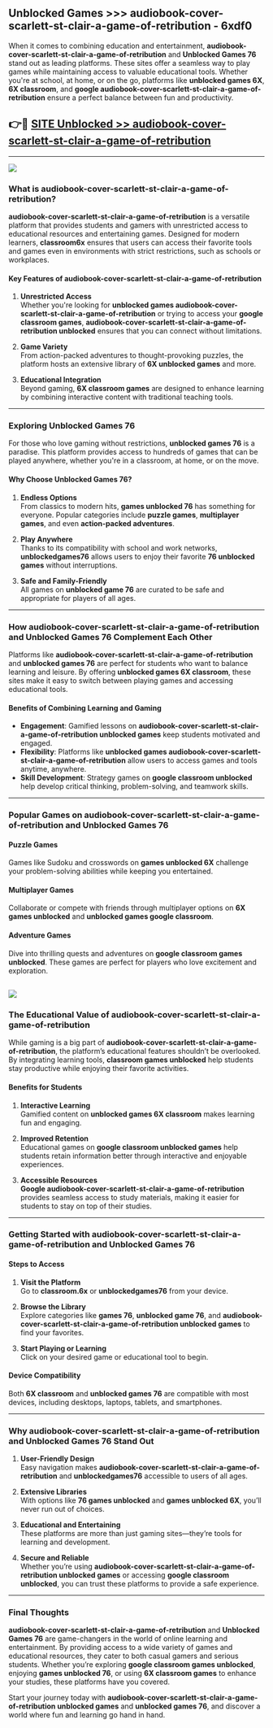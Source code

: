 ## Unblocked Games >>> audiobook-cover-scarlett-st-clair-a-game-of-retribution - 6xdf0 

When it comes to combining education and entertainment, **audiobook-cover-scarlett-st-clair-a-game-of-retribution** and **Unblocked Games 76** stand out as leading platforms. These sites offer a seamless way to play games while maintaining access to valuable educational tools. Whether you're at school, at home, or on the go, platforms like **unblocked games 6X**, **6X classroom**, and **google audiobook-cover-scarlett-st-clair-a-game-of-retribution** ensure a perfect balance between fun and productivity.
## 👉🔴 [SITE Unblocked >> audiobook-cover-scarlett-st-clair-a-game-of-retribution](http://premium.freeplayer.one?title=audiobook-cover-scarlett-st-clair-a-game-of-retribution&ref=22JU)
---
<a href="http://premium.freeplayer.one?title=audiobook-cover-scarlett-st-clair-a-game-of-retribution&ref=22JU/"><img src="https://github.com/user-attachments/assets/438f12ca-57a4-47a3-8ead-c64da593a1e5"/></a>
### What is audiobook-cover-scarlett-st-clair-a-game-of-retribution?  

**audiobook-cover-scarlett-st-clair-a-game-of-retribution** is a versatile platform that provides students and gamers with unrestricted access to educational resources and entertaining games. Designed for modern learners, **classroom6x** ensures that users can access their favorite tools and games even in environments with strict restrictions, such as schools or workplaces.  

#### Key Features of audiobook-cover-scarlett-st-clair-a-game-of-retribution  

1. **Unrestricted Access**  
   Whether you're looking for **unblocked games audiobook-cover-scarlett-st-clair-a-game-of-retribution** or trying to access your **google classroom games**, **audiobook-cover-scarlett-st-clair-a-game-of-retribution unblocked** ensures that you can connect without limitations.  

2. **Game Variety**  
   From action-packed adventures to thought-provoking puzzles, the platform hosts an extensive library of **6X unblocked games** and more.  

3. **Educational Integration**  
   Beyond gaming, **6X classroom games** are designed to enhance learning by combining interactive content with traditional teaching tools.  



---

### Exploring Unblocked Games 76  

For those who love gaming without restrictions, **unblocked games 76** is a paradise. This platform provides access to hundreds of games that can be played anywhere, whether you're in a classroom, at home, or on the move.  

#### Why Choose Unblocked Games 76?  

1. **Endless Options**  
   From classics to modern hits, **games unblocked 76** has something for everyone. Popular categories include **puzzle games**, **multiplayer games**, and even **action-packed adventures**.  

2. **Play Anywhere**  
   Thanks to its compatibility with school and work networks, **unblockedgames76** allows users to enjoy their favorite **76 unblocked games** without interruptions.  

3. **Safe and Family-Friendly**  
   All games on **unblocked game 76** are curated to be safe and appropriate for players of all ages.  

---

### How audiobook-cover-scarlett-st-clair-a-game-of-retribution and Unblocked Games 76 Complement Each Other  

Platforms like **audiobook-cover-scarlett-st-clair-a-game-of-retribution** and **unblocked games 76** are perfect for students who want to balance learning and leisure. By offering **unblocked games 6X classroom**, these sites make it easy to switch between playing games and accessing educational tools.  

#### Benefits of Combining Learning and Gaming  

- **Engagement**: Gamified lessons on **audiobook-cover-scarlett-st-clair-a-game-of-retribution unblocked games** keep students motivated and engaged.  
- **Flexibility**: Platforms like **unblocked games audiobook-cover-scarlett-st-clair-a-game-of-retribution** allow users to access games and tools anytime, anywhere.  
- **Skill Development**: Strategy games on **google classroom unblocked** help develop critical thinking, problem-solving, and teamwork skills.  

---

### Popular Games on audiobook-cover-scarlett-st-clair-a-game-of-retribution and Unblocked Games 76  

#### Puzzle Games  

Games like Sudoku and crosswords on **games unblocked 6X** challenge your problem-solving abilities while keeping you entertained.  

#### Multiplayer Games  

Collaborate or compete with friends through multiplayer options on **6X games unblocked** and **unblocked games google classroom**.  

#### Adventure Games  

Dive into thrilling quests and adventures on **google classroom games unblocked**. These games are perfect for players who love excitement and exploration.  

<a href="http://download.freeplayer.one?title=audiobook-cover-scarlett-st-clair-a-game-of-retribution&ref=23D/"><img src="https://github.com/user-attachments/assets/fe0c3e91-c8e1-489c-acf0-e2f614c12fb8"/></a>
---

### The Educational Value of audiobook-cover-scarlett-st-clair-a-game-of-retribution  

While gaming is a big part of **audiobook-cover-scarlett-st-clair-a-game-of-retribution**, the platform’s educational features shouldn’t be overlooked. By integrating learning tools, **classroom games unblocked** help students stay productive while enjoying their favorite activities.  

#### Benefits for Students  

1. **Interactive Learning**  
   Gamified content on **unblocked games 6X classroom** makes learning fun and engaging.  

2. **Improved Retention**  
   Educational games on **google classroom unblocked games** help students retain information better through interactive and enjoyable experiences.  

3. **Accessible Resources**  
   **Google audiobook-cover-scarlett-st-clair-a-game-of-retribution** provides seamless access to study materials, making it easier for students to stay on top of their studies.  

---

### Getting Started with audiobook-cover-scarlett-st-clair-a-game-of-retribution and Unblocked Games 76  

#### Steps to Access  

1. **Visit the Platform**  
   Go to **classroom.6x** or **unblockedgames76** from your device.  

2. **Browse the Library**  
   Explore categories like **games 76**, **unblocked game 76**, and **audiobook-cover-scarlett-st-clair-a-game-of-retribution unblocked games** to find your favorites.  

3. **Start Playing or Learning**  
   Click on your desired game or educational tool to begin.  

#### Device Compatibility  

Both **6X classroom** and **unblocked games 76** are compatible with most devices, including desktops, laptops, tablets, and smartphones.  

---

### Why audiobook-cover-scarlett-st-clair-a-game-of-retribution and Unblocked Games 76 Stand Out  

1. **User-Friendly Design**  
   Easy navigation makes **audiobook-cover-scarlett-st-clair-a-game-of-retribution** and **unblockedgames76** accessible to users of all ages.  

2. **Extensive Libraries**  
   With options like **76 games unblocked** and **games unblocked 6X**, you’ll never run out of choices.  

3. **Educational and Entertaining**  
   These platforms are more than just gaming sites—they’re tools for learning and development.  

4. **Secure and Reliable**  
   Whether you’re using **audiobook-cover-scarlett-st-clair-a-game-of-retribution unblocked games** or accessing **google classroom unblocked**, you can trust these platforms to provide a safe experience.  

---

### Final Thoughts  

**audiobook-cover-scarlett-st-clair-a-game-of-retribution** and **Unblocked Games 76** are game-changers in the world of online learning and entertainment. By providing access to a wide variety of games and educational resources, they cater to both casual gamers and serious students. Whether you’re exploring **google classroom games unblocked**, enjoying **games unblocked 76**, or using **6X classroom games** to enhance your studies, these platforms have you covered.  

Start your journey today with **audiobook-cover-scarlett-st-clair-a-game-of-retribution unblocked games** and **unblocked games 76**, and discover a world where fun and learning go hand in hand.  